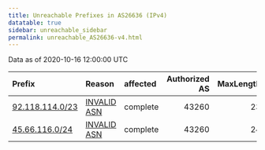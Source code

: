 ```yaml
---
title: Unreachable Prefixes in AS26636 (IPv4)
datatable: true
sidebar: unreachable_sidebar
permalink: unreachable_AS26636-v4.html
---
```


Data as of 2020-10-16 12:00:00 UTC


<div class="datatable-begin"></div>

| Prefix                                                   | Reason                                                                                                 | affected   |   Authorized AS |   MaxLength | Anchor                                         |   unreachable /24s |
|:---------------------------------------------------------|:-------------------------------------------------------------------------------------------------------|:-----------|----------------:|------------:|:-----------------------------------------------|-------------------:|
| [92.118.114.0/23](https://stat.ripe.net/92.118.114.0/23) | [INVALID ASN](https://rpki-validator.ripe.net/announcement-preview?asn=AS26636&prefix=92.118.114.0/23) | complete   |           43260 |          23 | [RIPE](unreachable_RIPE_NCC_RPKI_Root-v4.html) |                  2 |
| [45.66.116.0/24](https://stat.ripe.net/45.66.116.0/24)   | [INVALID ASN](https://rpki-validator.ripe.net/announcement-preview?asn=AS26636&prefix=45.66.116.0/24)  | complete   |           43260 |          24 | [RIPE](unreachable_RIPE_NCC_RPKI_Root-v4.html) |                  1 |

<div class="datatable-end"></div>